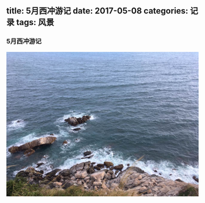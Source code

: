 title: 5月西冲游记
date: 2017-05-08
categories: 记录
tags: 风景
---


### 5月西冲游记

<!-- - [测试一下图片](/img/photo_01.jpg) -->

<img src="/img/photo_01.jpg"/>
